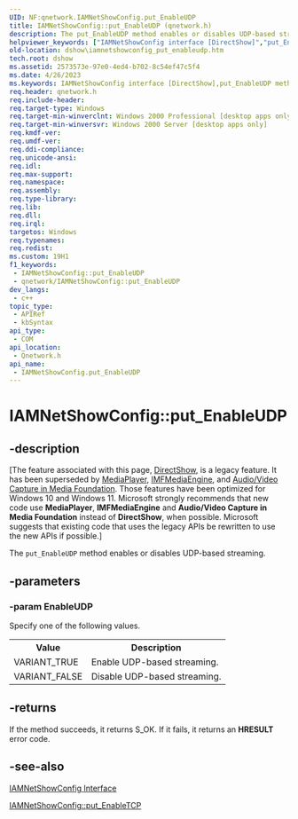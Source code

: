 ```yaml
---
UID: NF:qnetwork.IAMNetShowConfig.put_EnableUDP
title: IAMNetShowConfig::put_EnableUDP (qnetwork.h)
description: The put_EnableUDP method enables or disables UDP-based streaming.
helpviewer_keywords: ["IAMNetShowConfig interface [DirectShow]","put_EnableUDP method","IAMNetShowConfig.put_EnableUDP","IAMNetShowConfig::put_EnableUDP","IAMNetShowConfigput_EnableUDP","dshow.iamnetshowconfig_put_enableudp","put_EnableUDP","put_EnableUDP method [DirectShow]","put_EnableUDP method [DirectShow]","IAMNetShowConfig interface","qnetwork/IAMNetShowConfig::put_EnableUDP"]
old-location: dshow\iamnetshowconfig_put_enableudp.htm
tech.root: dshow
ms.assetid: 2573573e-97e0-4ed4-b702-8c54ef47c5f4
ms.date: 4/26/2023
ms.keywords: IAMNetShowConfig interface [DirectShow],put_EnableUDP method, IAMNetShowConfig.put_EnableUDP, IAMNetShowConfig::put_EnableUDP, IAMNetShowConfigput_EnableUDP, dshow.iamnetshowconfig_put_enableudp, put_EnableUDP, put_EnableUDP method [DirectShow], put_EnableUDP method [DirectShow],IAMNetShowConfig interface, qnetwork/IAMNetShowConfig::put_EnableUDP
req.header: qnetwork.h
req.include-header: 
req.target-type: Windows
req.target-min-winverclnt: Windows 2000 Professional [desktop apps only]
req.target-min-winversvr: Windows 2000 Server [desktop apps only]
req.kmdf-ver: 
req.umdf-ver: 
req.ddi-compliance: 
req.unicode-ansi: 
req.idl: 
req.max-support: 
req.namespace: 
req.assembly: 
req.type-library: 
req.lib: 
req.dll: 
req.irql: 
targetos: Windows
req.typenames: 
req.redist: 
ms.custom: 19H1
f1_keywords:
 - IAMNetShowConfig::put_EnableUDP
 - qnetwork/IAMNetShowConfig::put_EnableUDP
dev_langs:
 - c++
topic_type:
 - APIRef
 - kbSyntax
api_type:
 - COM
api_location:
 - Qnetwork.h
api_name:
 - IAMNetShowConfig.put_EnableUDP
---
```


# IAMNetShowConfig::put_EnableUDP


## -description

\[The feature associated with this page, [DirectShow](/windows/win32/directshow/directshow), is a legacy feature. It has been superseded by [MediaPlayer](/uwp/api/Windows.Media.Playback.MediaPlayer), [IMFMediaEngine](/windows/win32/api/mfmediaengine/nn-mfmediaengine-imfmediaengine), and [Audio/Video Capture in Media Foundation](windows/win32/medfound/audio-video-capture-in-media-foundation). Those features have been optimized for Windows 10 and Windows 11. Microsoft strongly recommends that new code use **MediaPlayer**, **IMFMediaEngine** and **Audio/Video Capture in Media Foundation** instead of **DirectShow**, when possible. Microsoft suggests that existing code that uses the legacy APIs be rewritten to use the new APIs if possible.\]

The <code>put_EnableUDP</code> method enables or disables UDP-based streaming.

## -parameters

### -param EnableUDP

Specify one of the following values.

<table>
<tr>
<th>Value
                </th>
<th>Description
                </th>
</tr>
<tr>
<td>VARIANT_TRUE</td>
<td>Enable UDP-based streaming.</td>
</tr>
<tr>
<td>VARIANT_FALSE</td>
<td>Disable UDP-based streaming.</td>
</tr>
</table>

## -returns

If the method succeeds, it returns S_OK. If it fails, it returns an <b>HRESULT</b> error code.

## -see-also

<a href="/windows/desktop/api/qnetwork/nn-qnetwork-iamnetshowconfig">IAMNetShowConfig Interface</a>



<a href="/windows/desktop/api/qnetwork/nf-qnetwork-iamnetshowconfig-put_enabletcp">IAMNetShowConfig::put_EnableTCP</a>
